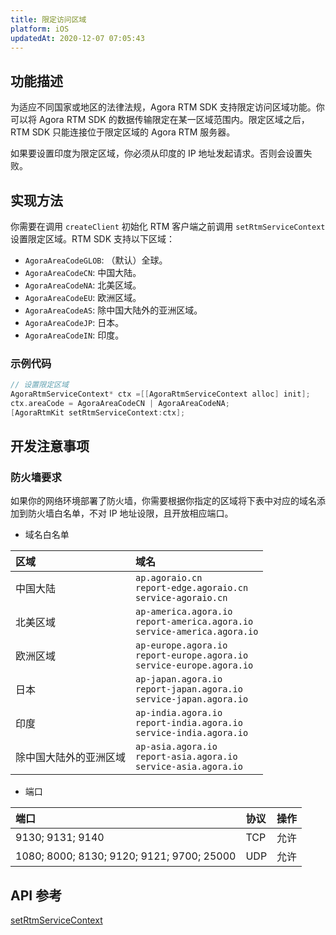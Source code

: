 ```yaml
---
title: 限定访问区域
platform: iOS
updatedAt: 2020-12-07 07:05:43
---
```


## 功能描述

为适应不同国家或地区的法律法规，Agora RTM SDK 支持限定访问区域功能。你可以将 Agora RTM SDK 的数据传输限定在某一区域范围内。限定区域之后，RTM SDK 只能连接位于限定区域的 Agora RTM 服务器。

<div class="alert note">如果要设置印度为限定区域，你必须从印度的 IP 地址发起请求。否则会设置失败。</div>

## 实现方法

你需要在调用 `createClient` 初始化 RTM 客户端之前调用 `setRtmServiceContext` 设置限定区域。RTM SDK 支持以下区域：

- `AgoraAreaCodeGLOB`: （默认）全球。
- `AgoraAreaCodeCN`: 中国大陆。
- `AgoraAreaCodeNA`: 北美区域。
- `AgoraAreaCodeEU`: 欧洲区域。
- `AgoraAreaCodeAS`: 除中国大陆外的亚洲区域。
- `AgoraAreaCodeJP`: 日本。
- `AgoraAreaCodeIN`: 印度。

### 示例代码

```objective-c
// 设置限定区域
AgoraRtmServiceContext* ctx =[[AgoraRtmServiceContext alloc] init];
ctx.areaCode = AgoraAreaCodeCN | AgoraAreaCodeNA;
[AgoraRtmKit setRtmServiceContext:ctx];
```

## 开发注意事项

### 防火墙要求

如果你的网络环境部署了防火墙，你需要根据你指定的区域将下表中对应的域名添加到防火墙白名单，不对 IP 地址设限，且开放相应端口。

- 域名白名单

| 区域                   | 域名                                                                                 |
| :--------------------- | :----------------------------------------------------------------------------------- |
| 中国大陆               | `ap.agoraio.cn` <br> `report-edge.agoraio.cn` <br> `service-agoraio.cn`              |
| 北美区域               | `ap-america.agora.io` <br> `report-america.agora.io` <br> `service-america.agora.io` |
| 欧洲区域               | `ap-europe.agora.io` <br> `report-europe.agora.io` <br> `service-europe.agora.io`    |
| 日本                   | `ap-japan.agora.io` <br> `report-japan.agora.io` <br> `service-japan.agora.io`       |
| 印度                   | `ap-india.agora.io` <br> `report-india.agora.io` <br> `service-india.agora.io`       |
| 除中国大陆外的亚洲区域 | `ap-asia.agora.io` <br> `report-asia.agora.io` <br> `service-asia.agora.io`          |

- 端口

| 端口                                      | 协议 | 操作 |
| :---------------------------------------- | :--- | :--- |
| 9130; 9131; 9140                          | TCP  | 允许 |
| 1080; 8000; 8130; 9120; 9121; 9700; 25000 | UDP  | 允许 |

## API 参考

[setRtmServiceContext](/cn/Video/API%20Reference/RTM_oc/Classes/AgoraRtmKit.html#//api/name/setRtmServiceContext:)
